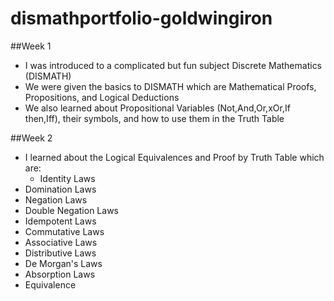 # dismathportfolio-goldwingiron

##Week 1
- I was introduced to a complicated but fun subject Discrete Mathematics (DISMATH)
- We were given the basics to DISMATH which are Mathematical Proofs, Propositions, and Logical Deductions
- We also learned about Propositional Variables (Not,And,Or,xOr,If then,Iff), their symbols, and how to use them in the Truth Table

##Week 2
- I learned about the Logical Equivalences and Proof by Truth Table which are:
  - Identity Laws
 - Domination Laws
 - Negation Laws
 - Double Negation Laws
 - Idempotent Laws
 - Commutative Laws
 - Associative Laws
 - Distributive Laws
 - De Morgan's Laws
 - Absorption Laws
 - Equivalence

